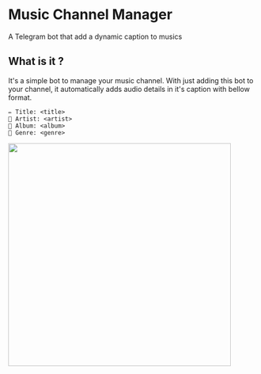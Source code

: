 # Music Channel Manager

A Telegram bot that add a dynamic caption to musics 




## What is it ? 
It's a simple bot to manage your music channel. With just adding this bot to your channel, it automatically adds audio details in it's caption with bellow format.
```
✏️ Title: <title>
👤 Artist: <artist>
💽 Album: <album>
🎼 Genre: <genre>
```

<img src="https://github.com/samadii/MusicChannelManager/blob/master/demo.png" width="450" />
